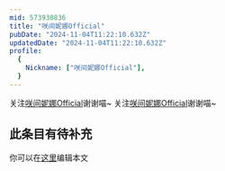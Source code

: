 ```yaml
---
mid: 573930836
title: "咲间妮娜Official"
pubDate: "2024-11-04T11:22:10.632Z"
updatedDate: "2024-11-04T11:22:10.632Z"
profile:
  {
    Nickname: ["咲间妮娜Official"],
  }
---
```


关注[咲间妮娜Official](https://space.bilibili.com/573930836)谢谢喵~ 关注[咲间妮娜Official](https://space.bilibili.com/573930836)谢谢喵~

## 此条目有待补充
你可以在[这里](https://github.com/Yuhanawa/VTuber.ICU-Content/edit/master/v/咲间妮娜Official/index.md)编辑本文

